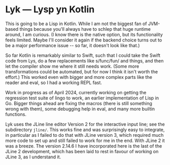 
Lyk — Lysp yn Kotlin
====================

This is going to be a Lisp in Kotlin. While I am not the biggest fan
of JVM-based things because you'll always have to schlep that huge
runtime around, I am curious. (I know there is the native option,
but its functionality feels limited. Maybe I'll consider it again
if the backend choice turns out to be a major performance issue --
so far, it doesn't look like that.)

So far Kotlin is remarkably similar to Swift, such that I could take
the Swift code from Lys, do a few replacements like s/func/fun/ and
things, and then let the compiler show me where it still needs work.
(Some more transformations could be automated, but for now I think
it isn't worth the effort.) This worked even with bigger and more
complex parts like the reader and eval, so I had a working REPL
fast.

Work in progress as of April 2024, currently working on getting the
regression test suite of lingo to work, an earlier implementation of
Lisp in Go. Bigger things ahead are fixing the macros (there is still
something wrong with them), some debugging help in eval, and many more
builtin functions.

Lyk uses the JLine line editor Version 2 for the interactive input
line; see the subdirectory `jline/`. This works fine and was
surprisingly easy to integrate, in particular as I failed to do that
with JLine version 3, which required much more code to set up and
still failed to work for me in the end. With JLine 2 it was a
breeze. The version 2.14.6 I have incorporated here is the last of
the JLine 2 development, which has been laid to rest in favour of
working on JLine 3, as I understand it.
